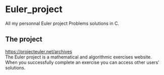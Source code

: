 # Euler_project  
All my personnal Euler project Problems solutions in C.  

## The project
https://projecteuler.net/archives  
The Euler project is a mathematical and algorithmic exercises website.  
When you successfully complete an exercise you can access other users' solutions.  
